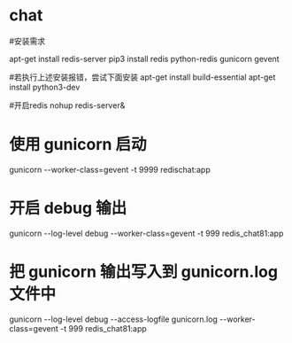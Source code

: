 # chat
#安装需求

apt-get install redis-server
pip3 install redis python-redis gunicorn gevent

#若执行上述安装报错，尝试下面安装
apt-get install build-essential
apt-get install python3-dev

#开启redis
nohup redis-server&

# 使用 gunicorn 启动
gunicorn --worker-class=gevent -t 9999 redischat:app
# 开启 debug 输出
gunicorn --log-level debug --worker-class=gevent -t 999 redis_chat81:app
# 把 gunicorn 输出写入到 gunicorn.log 文件中
gunicorn --log-level debug --access-logfile gunicorn.log --worker-class=gevent -t 999 redis_chat81:app

